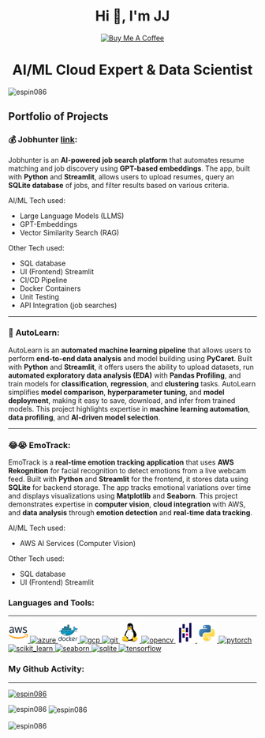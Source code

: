 <h1 align="center">Hi 👋, I'm JJ</h1>
<p align="center">
    <a href="https://buymeacoffee.com/jjespinozag" target="_blank">
        <img src="https://cdn.buymeacoffee.com/buttons/default-orange.png" alt="Buy Me A Coffee" height="41" width="174">
    </a>
</p>
<h1 align="center">AI/ML Cloud Expert & Data Scientist </h1>
<p align="left"> <img src="https://komarev.com/ghpvc/?username=espin086&label=Profile%20views&color=0e75b6&style=flat" alt="espin086" /> </p>

## Portfolio of Projects

### 💰 **Jobhunter** [link](https://github.com/espin086/GPT-Jobhunter):  
Jobhunter is an **AI-powered job search platform** that automates resume matching and job discovery using **GPT-based embeddings**. The app, built with **Python** and **Streamlit**, allows users to upload resumes, query an **SQLite database** of jobs, and filter results based on various criteria. 

AI/ML Tech used:

- Large Language Models (LLMS)
- GPT-Embeddings
- Vector Similarity Search (RAG)

Other Tech used:
- SQL database
- UI (Frontend) Streamlit
- CI/CD Pipeline
- Docker Containers
- Unit Testing
- API Integration (job searches)

---

### 🧠 **AutoLearn**:  
AutoLearn is an **automated machine learning pipeline** that allows users to perform **end-to-end data analysis** and model building using **PyCaret**. Built with **Python** and **Streamlit**, it offers users the ability to upload datasets, run **automated exploratory data analysis (EDA)** with **Pandas Profiling**, and train models for **classification**, **regression**, and **clustering** tasks. AutoLearn simplifies **model comparison**, **hyperparameter tuning**, and **model deployment**, making it easy to save, download, and infer from trained models. This project highlights expertise in **machine learning automation**, **data profiling**, and **AI-driven model selection**.

---
### 😂😭 **EmoTrack**:  
EmoTrack is a **real-time emotion tracking application** that uses **AWS Rekognition** for facial recognition to detect emotions from a live webcam feed. Built with **Python** and **Streamlit** for the frontend, it stores data using **SQLite** for backend storage. The app tracks emotional variations over time and displays visualizations using **Matplotlib** and **Seaborn**. This project demonstrates expertise in **computer vision**, **cloud integration** with AWS, and **data analysis** through **emotion detection** and **real-time data tracking**.

AI/ML Tech used:

- AWS AI Services (Computer Vision)

Other Tech used:
- SQL database
- UI (Frontend) Streamlit


<h3 align="left">Languages and Tools:</h3>

---

<p align="left"> <a href="https://aws.amazon.com" target="_blank" rel="noreferrer"> <img src="https://raw.githubusercontent.com/devicons/devicon/master/icons/amazonwebservices/amazonwebservices-original-wordmark.svg" alt="aws" width="40" height="40"/> </a> <a href="https://azure.microsoft.com/en-in/" target="_blank" rel="noreferrer"> <img src="https://www.vectorlogo.zone/logos/microsoft_azure/microsoft_azure-icon.svg" alt="azure" width="40" height="40"/> </a> <a href="https://www.docker.com/" target="_blank" rel="noreferrer"> <img src="https://raw.githubusercontent.com/devicons/devicon/master/icons/docker/docker-original-wordmark.svg" alt="docker" width="40" height="40"/> </a> <a href="https://cloud.google.com" target="_blank" rel="noreferrer"> <img src="https://www.vectorlogo.zone/logos/google_cloud/google_cloud-icon.svg" alt="gcp" width="40" height="40"/> </a> <a href="https://git-scm.com/" target="_blank" rel="noreferrer"> <img src="https://www.vectorlogo.zone/logos/git-scm/git-scm-icon.svg" alt="git" width="40" height="40"/> </a> <a href="https://www.linux.org/" target="_blank" rel="noreferrer"> <img src="https://raw.githubusercontent.com/devicons/devicon/master/icons/linux/linux-original.svg" alt="linux" width="40" height="40"/> </a> <a href="https://opencv.org/" target="_blank" rel="noreferrer"> <img src="https://www.vectorlogo.zone/logos/opencv/opencv-icon.svg" alt="opencv" width="40" height="40"/> </a> <a href="https://pandas.pydata.org/" target="_blank" rel="noreferrer"> <img src="https://raw.githubusercontent.com/devicons/devicon/2ae2a900d2f041da66e950e4d48052658d850630/icons/pandas/pandas-original.svg" alt="pandas" width="40" height="40"/> </a> <a href="https://www.python.org" target="_blank" rel="noreferrer"> <img src="https://raw.githubusercontent.com/devicons/devicon/master/icons/python/python-original.svg" alt="python" width="40" height="40"/> </a> <a href="https://pytorch.org/" target="_blank" rel="noreferrer"> <img src="https://www.vectorlogo.zone/logos/pytorch/pytorch-icon.svg" alt="pytorch" width="40" height="40"/> </a> <a href="https://scikit-learn.org/" target="_blank" rel="noreferrer"> <img src="https://upload.wikimedia.org/wikipedia/commons/0/05/Scikit_learn_logo_small.svg" alt="scikit_learn" width="40" height="40"/> </a> <a href="https://seaborn.pydata.org/" target="_blank" rel="noreferrer"> <img src="https://seaborn.pydata.org/_images/logo-mark-lightbg.svg" alt="seaborn" width="40" height="40"/> </a> <a href="https://www.sqlite.org/" target="_blank" rel="noreferrer"> <img src="https://www.vectorlogo.zone/logos/sqlite/sqlite-icon.svg" alt="sqlite" width="40" height="40"/> </a> <a href="https://www.tensorflow.org" target="_blank" rel="noreferrer"> <img src="https://www.vectorlogo.zone/logos/tensorflow/tensorflow-icon.svg" alt="tensorflow" width="40" height="40"/> </a> </p>



<h3 align="left">My Github Activity:</h3>

---

<p align="left"> <a href="https://github.com/ryo-ma/github-profile-trophy"><img src="https://github-profile-trophy.vercel.app/?username=espin086" alt="espin086" /></a> </p>

<p align="left">
</p>



<p><img align="left" src="https://github-readme-stats.vercel.app/api/top-langs?username=espin086&show_icons=true&locale=en&layout=compact" alt="espin086" /></p>

<p>&nbsp;<img align="center" src="https://github-readme-stats.vercel.app/api?username=espin086&show_icons=true&locale=en" alt="espin086" /></p>

<p><img align="center" src="https://github-readme-streak-stats.herokuapp.com/?user=espin086&" alt="espin086" /></p>
